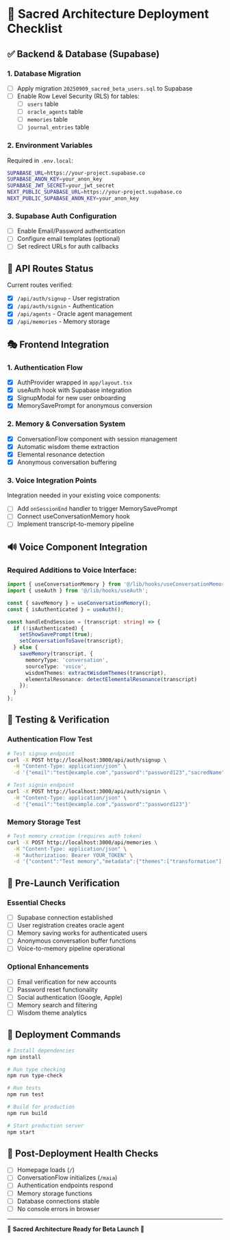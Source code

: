 # 🚀 Sacred Architecture Deployment Checklist

## ✅ Backend & Database (Supabase)

### 1. Database Migration
- [ ] Apply migration `20250909_sacred_beta_users.sql` to Supabase
- [ ] Enable Row Level Security (RLS) for tables:
  - [ ] `users` table
  - [ ] `oracle_agents` table 
  - [ ] `memories` table
  - [ ] `journal_entries` table

### 2. Environment Variables
Required in `.env.local`:
```bash
SUPABASE_URL=https://your-project.supabase.co
SUPABASE_ANON_KEY=your_anon_key
SUPABASE_JWT_SECRET=your_jwt_secret
NEXT_PUBLIC_SUPABASE_URL=https://your-project.supabase.co
NEXT_PUBLIC_SUPABASE_ANON_KEY=your_anon_key
```

### 3. Supabase Auth Configuration
- [ ] Enable Email/Password authentication
- [ ] Configure email templates (optional)
- [ ] Set redirect URLs for auth callbacks

## 🧩 API Routes Status
Current routes verified:
- [x] `/api/auth/signup` - User registration
- [x] `/api/auth/signin` - Authentication  
- [x] `/api/agents` - Oracle agent management
- [x] `/api/memories` - Memory storage

## 🎭 Frontend Integration

### 1. Authentication Flow
- [x] AuthProvider wrapped in `app/layout.tsx`
- [x] useAuth hook with Supabase integration
- [x] SignupModal for new user onboarding
- [x] MemorySavePrompt for anonymous conversion

### 2. Memory & Conversation System
- [x] ConversationFlow component with session management
- [x] Automatic wisdom theme extraction
- [x] Elemental resonance detection
- [x] Anonymous conversation buffering

### 3. Voice Integration Points
Integration needed in your existing voice components:
- [ ] Add `onSessionEnd` handler to trigger MemorySavePrompt
- [ ] Connect useConversationMemory hook
- [ ] Implement transcript-to-memory pipeline

## 🔊 Voice Component Integration

### Required Additions to Voice Interface:
```typescript
import { useConversationMemory } from '@/lib/hooks/useConversationMemory';
import { useAuth } from '@/lib/hooks/useAuth';

const { saveMemory } = useConversationMemory();
const { isAuthenticated } = useAuth();

const handleEndSession = (transcript: string) => {
  if (!isAuthenticated) {
    setShowSavePrompt(true);
    setConversationToSave(transcript);
  } else {
    saveMemory(transcript, {
      memoryType: 'conversation',
      sourceType: 'voice',
      wisdomThemes: extractWisdomThemes(transcript),
      elementalResonance: detectElementalResonance(transcript)
    });
  }
};
```

## 🧪 Testing & Verification

### Authentication Flow Test
```bash
# Test signup endpoint
curl -X POST http://localhost:3000/api/auth/signup \
  -H "Content-Type: application/json" \
  -d '{"email":"test@example.com","password":"password123","sacredName":"TestUser"}'

# Test signin endpoint  
curl -X POST http://localhost:3000/api/auth/signin \
  -H "Content-Type: application/json" \
  -d '{"email":"test@example.com","password":"password123"}'
```

### Memory Storage Test
```bash
# Test memory creation (requires auth token)
curl -X POST http://localhost:3000/api/memories \
  -H "Content-Type: application/json" \
  -H "Authorization: Bearer YOUR_TOKEN" \
  -d '{"content":"Test memory","metadata":{"themes":["transformation"],"element":"water","tone":"peaceful"}}'
```

## 🚦 Pre-Launch Verification

### Essential Checks
- [ ] Supabase connection established
- [ ] User registration creates oracle agent
- [ ] Memory saving works for authenticated users
- [ ] Anonymous conversation buffer functions
- [ ] Voice-to-memory pipeline operational

### Optional Enhancements
- [ ] Email verification for new accounts
- [ ] Password reset functionality
- [ ] Social authentication (Google, Apple)
- [ ] Memory search and filtering
- [ ] Wisdom theme analytics

## 🎯 Deployment Commands

```bash
# Install dependencies
npm install

# Run type checking
npm run type-check

# Run tests
npm run test

# Build for production
npm run build

# Start production server
npm start
```

## 📱 Post-Deployment Health Checks

- [ ] Homepage loads (`/`)
- [ ] ConversationFlow initializes (`/maia`)
- [ ] Authentication endpoints respond
- [ ] Memory storage functions
- [ ] Database connections stable
- [ ] No console errors in browser

---

🌟 **Sacred Architecture Ready for Beta Launch** 🌟